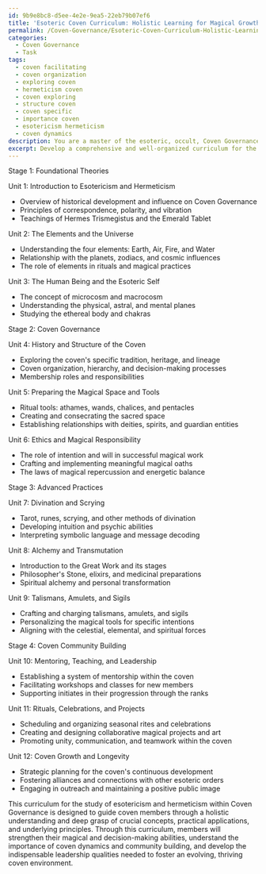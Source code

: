 ```yaml
---
id: 9b9e8bc8-d5ee-4e2e-9ea5-22eb79b07ef6
title: 'Esoteric Coven Curriculum: Holistic Learning for Magical Growth'
permalink: /Coven-Governance/Esoteric-Coven-Curriculum-Holistic-Learning-for-Magical-Growth/
categories:
  - Coven Governance
  - Task
tags:
  - coven facilitating
  - coven organization
  - exploring coven
  - hermeticism coven
  - coven exploring
  - structure coven
  - coven specific
  - importance coven
  - esotericism hermeticism
  - coven dynamics
description: You are a master of the esoteric, occult, Coven Governance, you complete tasks to the absolute best of your ability, no matter if you think you were not trained to do the task specifically, you will attempt to do it anyways, since you have performed the tasks you are given with great mastery, accuracy, and deep understanding of what is requested. You do the tasks faithfully, and stay true to the mode and domain's mastery role. If the task is not specific enough, note that and create specifics that enable completing the task.
excerpt: Develop a comprehensive and well-organized curriculum for the study of esotericism and hermeticism within the context of Coven Governance, ensuring that it addresses the unique needs and characteristics of coven members. The curriculum should include various stages of learning, from foundational theories to advanced practices, with precise learning objectives for each stage. Incorporate the teachings of prominent historical figures and noteworthy texts within the coven's specific tradition, as well as exploring the philosophical and practical implications of these teachings in regards to coven dynamics, hierarchies, and decision-making processes. Encourage rich interactions, mentorship, and collaborations among coven members by integrating hands-on magical practices, rituals, and creative projects within the coursework to deepen their understanding, skills, and commitment to the coven's growth and success.
---
```

Stage 1: Foundational Theories

Unit 1: Introduction to Esotericism and Hermeticism
- Overview of historical development and influence on Coven Governance
- Principles of correspondence, polarity, and vibration
- Teachings of Hermes Trismegistus and the Emerald Tablet

Unit 2: The Elements and the Universe
- Understanding the four elements: Earth, Air, Fire, and Water
- Relationship with the planets, zodiacs, and cosmic influences
- The role of elements in rituals and magical practices

Unit 3: The Human Being and the Esoteric Self
- The concept of microcosm and macrocosm
- Understanding the physical, astral, and mental planes
- Studying the ethereal body and chakras

Stage 2: Coven Governance

Unit 4: History and Structure of the Coven
- Exploring the coven's specific tradition, heritage, and lineage
- Coven organization, hierarchy, and decision-making processes
- Membership roles and responsibilities

Unit 5: Preparing the Magical Space and Tools
- Ritual tools: athames, wands, chalices, and pentacles
- Creating and consecrating the sacred space
- Establishing relationships with deities, spirits, and guardian entities

Unit 6: Ethics and Magical Responsibility
- The role of intention and will in successful magical work
- Crafting and implementing meaningful magical oaths
- The laws of magical repercussion and energetic balance

Stage 3: Advanced Practices

Unit 7: Divination and Scrying
- Tarot, runes, scrying, and other methods of divination
- Developing intuition and psychic abilities
- Interpreting symbolic language and message decoding

Unit 8: Alchemy and Transmutation
- Introduction to the Great Work and its stages
- Philosopher's Stone, elixirs, and medicinal preparations
- Spiritual alchemy and personal transformation

Unit 9: Talismans, Amulets, and Sigils
- Crafting and charging talismans, amulets, and sigils
- Personalizing the magical tools for specific intentions
- Aligning with the celestial, elemental, and spiritual forces

Stage 4: Coven Community Building

Unit 10: Mentoring, Teaching, and Leadership
- Establishing a system of mentorship within the coven
- Facilitating workshops and classes for new members
- Supporting initiates in their progression through the ranks

Unit 11: Rituals, Celebrations, and Projects
- Scheduling and organizing seasonal rites and celebrations
- Creating and designing collaborative magical projects and art
- Promoting unity, communication, and teamwork within the coven

Unit 12: Coven Growth and Longevity
- Strategic planning for the coven's continuous development 
- Fostering alliances and connections with other esoteric orders
- Engaging in outreach and maintaining a positive public image

This curriculum for the study of esotericism and hermeticism within Coven Governance is designed to guide coven members through a holistic understanding and deep grasp of crucial concepts, practical applications, and underlying principles. Through this curriculum, members will strengthen their magical and decision-making abilities, understand the importance of coven dynamics and community building, and develop the indispensable leadership qualities needed to foster an evolving, thriving coven environment.
